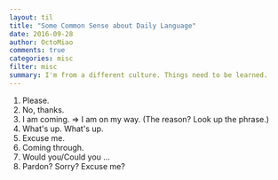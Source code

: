 ```yaml
---
layout: til
title: "Some Common Sense about Daily Language"
date: 2016-09-28
author: OctoMiao
comments: true
categories: misc
filter: misc
summary: I'm from a different culture. Things need to be learned.
---
```



1. Please.
2. No, thanks.
3. I am coming. $\Rightarrow$ I am on my way. (The reason? Look up the phrase.)
4. What's up. What's up.
5. Excuse me.
6. Coming through.
7. Would you/Could you ...
8. Pardon? Sorry? Excuse me?
